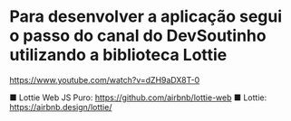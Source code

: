 # Para desenvolver a aplicação segui o passo do canal do DevSoutinho utilizando a biblioteca Lottie
https://www.youtube.com/watch?v=dZH9aDX8T-0

■ Lottie Web JS Puro: https://github.com/airbnb/lottie-web
■ Lottie: https://airbnb.design/lottie/

